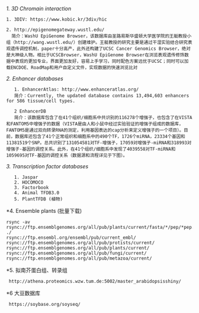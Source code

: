  *1. 3D Chromain interaction*

    1. 3DIV: https://www.kobic.kr/3div/hic
          
    2. http://epigenomegateway.wustl.edu/
      简介：WashU EpiGenome Browser，该数据库由圣路易斯华盛顿大学医学院的王艇教授小组（http://wang.wustl.edu/）创建维护。王艇教授的研究主要是通过干湿实验结合研究表观遗传调控机制，paper十分高产，此外还构建了UCSC Cancer Genomics Browser，绝对是大神级人物。相比于UCSCBrowser，WashU EpiGenome Browser在浏览表观遗传修饰数据中表现的更加专业，界面更加友好，容易上手学习，同时配色方案远优于UCSC；同时可以加载ENCDOE、RoadMap和用户自定义文件，实现数据的快速浏览比对
    
 *2. Enhancer databases*

       1. EnhancerAtlas: http://www.enhanceratlas.org/
       简介：Currently, the updated database contains 13,494,603 enhancers for 586 tissue/cell types. 
       
       2 EnhancerDB
       简介：该数据库包含了在41个组织/细胞系中共识别的116278个增强子，也包含了在VISTA和FANTOM5中增强子的数据（VISTA是由人和小鼠中经过实验验证的增强子组成的数据库，FANTOM5是通过双向转录RNA的测定，利用基因表达的cap分析来定义增强子的一个项目）。目前，数据库还包含了41个正常组织和细胞系中的490个TF，1726个miRNA，23334个基因和11381519个SNP。总共识别了131054581对TF-增强子，17059对增强子-miRNA和318993对增强子-基因的调控关系。此外，在41个组织/细胞系中发现了4039558对TF-miRNA和1059695对TF-基因的调控关系（数据源和流程详见于下图）。
       
 *3. Transcription factor databases*
 
       1. Jaspar
       2. HOCOMOCO
       3. Factorbook
       4. Animal TFDB3.0
       5. PlantTFDB (植物)
       
 *4. Ensemble plants (批量下载)
 
    rsync -av rsync://ftp.ensemblgenomes.org/all/pub/plants/current/fasta/*/pep/*pep.all.fa.gz ./
    rsync://ftp.ensembl.org/ensembl/pub/current_embl/
    rsync://ftp.ensemblgenomes.org/all/pub/protists/current/
    rsync://ftp.ensemblgenomes.org/all/pub/plants/current/
    rsync://ftp.ensemblgenomes.org/all/pub/fungi/current/
    rsync://ftp.ensemblgenomes.org/all/pub/metazoa/current/

 *5. 拟南芥蛋白组、转录组
 
     http://athena.proteomics.wzw.tum.de:5002/master_arabidopsisshiny/
 *6  大豆数据库
 
     https://soybase.org/soyseq/
